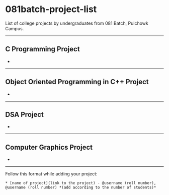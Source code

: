 # 081batch-project-list
List of college projects by undergraduates from 081 Batch, Pulchowk Campus. 

---

## C Programming Project
* 

---

## Object Oriented Programming in C++ Project
* 

---

## DSA Project
* 

---

## Computer Graphics Project
* 

---

Follow this format while adding your project:

```
* [name of project](link to the project) - @username (roll number), @username (roll number) *(add according to the number of students)*
```

